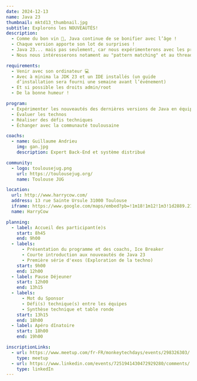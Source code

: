 ```yaml
---
date: 2024-12-13
name: Java 23
thumbnail: mktd13_thumbnail.jpg
subtitle: Explorons les NOUVEAUTÉS!
description:
  - Comme du bon vin 🍷, Java continue de se bonifier avec l’âge !
  - Chaque version apporte son lot de surprises !
  - Java 23... mais pas seulement, car nous expérimenterons avec les principales avancées depuis la JDK 8.
  - Nous nous intéresserons notament au "pattern matching" et au thread léger

requirements:
  - Venir avec son ordinateur 💻
  - Avec à minima la JDK 23 et un IDE installés (un guide
    d’installation sera fourni une semaine avant l’événement)
  - Et si possible les droits admin/root
  - De la bonne humeur !

program:
  - Expérimenter les nouveautés des dernières versions de Java en équipe
  - Évaluer les technos
  - Réaliser des défis techniques
  - Échanger avec la communauté toulousaine

coachs:
  - name: Guillaume Andrieu
    img: gan.jpg
    description: Expert Back-End et système distribué

community:
  - logo: toulousejug.png
    url: https://toulousejug.org/
    name: Toulouse JUG

location:
  url: http://www.harrycow.com/
  address: 13 rue Sainte Ursule 31000 Toulouse
  iframe: https://www.google.com/maps/embed?pb=!1m18!1m12!1m3!1d2889.2108114431708!2d1.4394906157111187!3d43.60215206374777!2m3!1f0!2f0!3f0!3m2!1i1024!2i768!4f13.1!3m3!1m2!1s0x12aebb6258220a07%3A0xf1d45637938f3453!2sHarryCow!5e0!3m2!1sfr!2sfr!4v1466094946954
  name: HarryCow

planning:
  - label: Accueil des participant(e)s
    start: 8h45
    end: 9h00
  - labels:
      - Présentation du programme et des coachs, Ice Breaker
      - Courte introduction aux nouveautés de Java 23
      - Première série d'exos (Exploration de la techno)
    start: 9h00
    end: 12h00
  - label: Pause Déjeuner
    start: 12h00
    end: 13h15
  - labels:
      - Mot du Sponsor
      - Défi(s) technique(s) entre les équipes
      - Synthèse technique et table ronde
    start: 13h15
    end: 18h00
  - label: Apéro dînatoire
    start: 18h00
    end: 19h00

inscriptionLinks:
  - url: https://www.meetup.com/fr-FR/monkeytechdays/events/298326303/
    type: meetup
  - url: https://www.linkedin.com/events/7251941430472929280/comments/
    type: linkedIn
---
```

